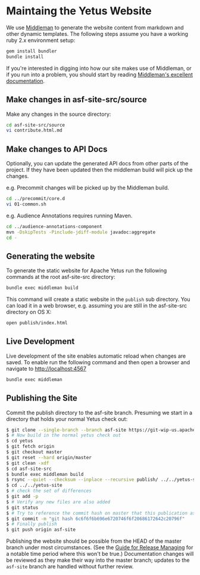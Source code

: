<!---
  Licensed to the Apache Software Foundation (ASF) under one
  or more contributor license agreements.  See the NOTICE file
  distributed with this work for additional information
  regarding copyright ownership.  The ASF licenses this file
  to you under the Apache License, Version 2.0 (the
  "License"); you may not use this file except in compliance
  with the License.  You may obtain a copy of the License at

    http://www.apache.org/licenses/LICENSE-2.0

  Unless required by applicable law or agreed to in writing,
  software distributed under the License is distributed on an
  "AS IS" BASIS, WITHOUT WARRANTIES OR CONDITIONS OF ANY
  KIND, either express or implied.  See the License for the
  specific language governing permissions and limitations
  under the License.
-->

# Maintaing the Yetus Website

We use [Middleman](https://middlemanapp.com/) to generate the website content from markdown and other
dynamic templates. The following steps assume you have a working
ruby 2.x environment setup:

```bash
gem install bundler
bundle install
```

If you're interested in digging into how our site makes use of Middleman, or if you run into a problem, you should start
by reading [Middleman's excellent documentation](https://middlemanapp.com/basics/install/).

## Make changes in asf-site-src/source
Make any changes in the source directory:

```bash
cd asf-site-src/source
vi contribute.html.md
```

## Make changes to API Docs
Optionally, you can update the generated API docs from other parts of the project. If they have been updated then the middleman build will pick up the changes.

e.g. Precommit changes will be picked up by the Middleman build.

```bash
cd ../precommit/core.d
vi 01-common.sh
```


e.g. Audience Annotations requires running Maven.

```bash
cd ../audience-annotations-component
mvn -DskipTests -Pinclude-jdiff-module javadoc:aggregate
cd -
```

## Generating the website
To generate the static website for Apache Yetus run the following commands at the root asf-site-src directory:

```bash
bundle exec middleman build
```

This command will create a static website in the `publish` sub directory. You can load it in a web browser, e.g. assuming you are still in the asf-site-src directory on OS X:

```bash
open publish/index.html
```

## Live Development
Live development of the site enables automatic reload when changes are saved.
To enable run the following command and then open a browser and navigate to
[http://localhost:4567](http://localhost:4567/)

```bash
bundle exec middleman
```

## Publishing the Site
Commit the publish directory to the asf-site branch. Presuming we start in a directory that holds your normal Yetus check out:

```bash
$ git clone --single-branch --branch asf-site https://git-wip-us.apache.org/repos/asf/yetus.git yetus-site
$ # Now build in the normal yetus check out
$ cd yetus
$ git fetch origin
$ git checkout master
$ git reset --hard origin/master
$ git clean -xdf
$ cd asf-site-src
$ bundle exec middleman build
$ rsync --quiet --checksum --inplace --recursive publish/ ../../yetus-site/
$ cd ../../yetus-site
$ # check the set of differences
$ git add -p
$ # Verify any new files are also added
$ git status
$ # Try to reference the commit hash on master that this publication assures we include
$ git commit -m "git hash 6c6f6f6b696e6720746f6f20686172642c20796f"
$ # Finally publish
$ git push origin asf-site
```

Publishing the website should be possible from the HEAD of the master branch under most circumstances. (See the [Guide for Release Managing](releases) for a notable time period where this won't be true.)
Documentation changes will be reviewed as they make their way into the master branch; updates to the `asf-site` branch are handled without further review.
